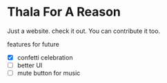# Thala For A Reason

Just a website. check it out.
You can contribute it too.

features for future  
- [x] confetti celebration  
- [ ] better UI  
- [ ] mute button for music  
